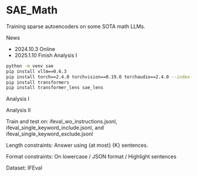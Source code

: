 # SAE_Math
 
Training sparse autoencoders on some SOTA math LLMs.

News
- 2024.10.3 Online
- 2025.1.10 Finish Analysis I


```bash
python -m venv sae
pip install vllm==0.6.3
pip install torch==2.4.0 torchvision==0.19.0 torchaudio==2.4.0 --index-url https://download.pytorch.org/whl/cu121
pip install transformers
pip install transformer_lens sae_lens

```


Analysis I 

Analysis II

Train and test on: ifeval_wo_instructions.jsonl, ifeval_single_keyword_include.jsonl, and ifeval_single_keyword_exclude.jsonl

Length constraints: Answer using {at most} {K} sentences.

Format constraints: On lowercase / JSON format / Highlight sentences

Dataset: IFEval



